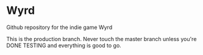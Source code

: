 # Wyrd
Github repository for the indie game Wyrd

This is the production branch. Never touch the master branch unless you're DONE TESTING and everything is good to go.
